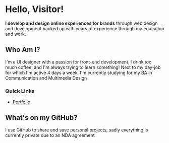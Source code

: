 # Hello, Visitor!

**I develop and design online experiences for brands** 
through web design and development backed up with years of experience through my education and work.

## Who Am I?
I'm a UI designer with a passion for front-end development, I drink too much coffee, and I'm always trying to learn something!
Next to my day-job for which I'm active 4 days a week, I'm currently studying for my BA in Communication and Multimedia Design

### Quick Links

* [Portfolio](http://daisytammer.com/)

## What's on my GitHub?

I use GitHub to share and save personal projects, sadly everything is currently private due to an NDA agreement
